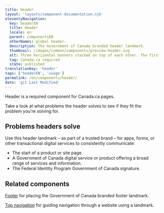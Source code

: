 ```yaml
---
title: Header
layout: 'layouts/component-documentation.njk'
eleventyNavigation:
  key: headerEN
  title: Header
  locale: en
  parent: componentsEN
  otherNames: global header.
  description: The Government of Canada branded header landmark.
  thumbnail: /images/common/components/preview-header.svg
  alt: Three horizontal banners stacked on top of each other. The first is a grey banner with three dots on the left, representing a browser banner. The second is a dark blue banner with a white outline representing a phase banner. The third is white banner holding a Canada flag and two stacked, thick grey lines that represent lines of text. 
  tag: Canada.ca required
  state: published
translationKey: 'header'
tags: ['headerEN', 'usage']
permalink: /en/components/header/
date: 'git Last Modified'
---
```

Header is a required component for Canada.ca pages.

Take a look at what problems the header solves to see if they fit the problem you're solving for.

## Problems headers solve

Use this header landmark – as part of a trusted brand – for apps, forms, or other transactional digital services to consistently communicate:

- The start of a product or site page.
- A Government of Canada digital service or product offering a broad range of services and information.
- The Federal Identity Program Government of Canada signature.

<article class="bg-full-width bg-primary text-light pt-500 pb-400 my-500">
  <h2 class="mt-0 mb-400">Related components</h2>

<a href="{{ links.footer }}" class="link-light">Footer</a> for placing the Government of Canada branded footer landmark.

<a href="{{ links.topNav }}" class="link-light">Top navigation</a> for guiding navigation through a website using a landmark.

</article>

